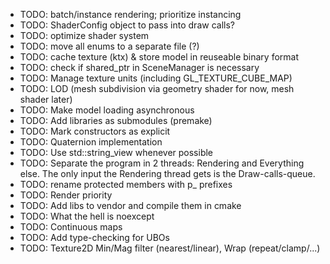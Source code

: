 - TODO: batch/instance rendering; prioritize instancing
- TODO: ShaderConfig object to pass into draw calls?
- TODO: optimize shader system
- TODO: move all enums to a separate file (?)
- TODO: cache texture (ktx) & store model in reuseable binary format
- TODO: check if shared_ptr in SceneManager is necessary
- TODO: Manage texture units (including GL_TEXTURE_CUBE_MAP)
- TODO: LOD (mesh subdivision via geometry shader for now, mesh shader later)
- TODO: Make model loading asynchronous
- TODO: Add libraries as submodules (premake)
- TODO: Mark constructors as explicit
- TODO: Quaternion implementation
- TODO: Use std::string_view whenever possible
- TODO: Separate the program in 2 threads: Rendering and Everything else. The only input the Rendering thread
gets is the Draw-calls-queue.
- TODO: rename protected members with p_ prefixes
- TODO: Render priority
- TODO: Add libs to vendor and compile them in cmake
- TODO: What the hell is noexcept
- TODO: Continuous maps
- TODO: Add type-checking for UBOs
- TODO: Texture2D Min/Mag filter (nearest/linear), Wrap (repeat/clamp/...)